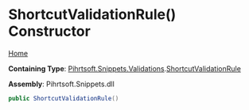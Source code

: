 # ShortcutValidationRule\(\) Constructor

[Home](../../../../../README.md)

**Containing Type**: [Pihrtsoft.Snippets.Validations](../../README.md)\.[ShortcutValidationRule](../README.md)

**Assembly**: Pihrtsoft\.Snippets\.dll

```csharp
public ShortcutValidationRule()
```

